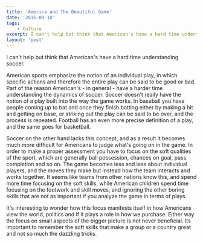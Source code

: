 ```yaml
---
title: 'America and The Beautiful Game'
date: '2015-09-18'
tags:
    - Culture
excerpt: I can't help but think that American's have a hard time understanding soccer. American sports emphasize the notion of an individual play, in which specific actions and therefore the entire play can be said to be good or bad. Part of the reason American's - in general - have a harder time understanding the dynamics of soccer.
layout: 'post'
---
```


I can't help but think that American's have a hard time understanding soccer.

American sports emphasize the notion of an individual play, in which specific
actions and therefore the entire play can be said to be good or bad. Part of the
reason American's - in general - have a harder time understanding the dynamics
of soccer. Soccer doesn't really have the notion of a play built into the way
the game works. In baseball you have people coming up to bat and once they
finish batting either by making a hit and getting on base, or striking out the
play can be said to be over, and the process is repeated. Football has an even
more precise definition of a play, and the same goes for basketball.

Soccer on the other hand lacks this concept, and as a result it becomes much
more difficult for Americans to judge what's going on in the game. In order to
make a proper assessment you have to focus on the soft qualities of the sport,
which are generally ball possession, chances on goal, pass completion and so on.
The game becomes less and less about individual players, and the moves they make
but instead how the team interacts and works together. It seems like teams from
other nations know this, and spend more time focusing on the soft skills, while
American children spend time focusing on the footwork and skill moves, and
ignoring the other boring skills that are not as important if you analyze the
game in terms of plays.

It's interesting to wonder how this focus manifests itself in how Americans view
the world, politics and if it plays a role in how we purchase. Either way the
focus on small aspects of the bigger picture is not never beneficial. Its
important to remember the soft skills that make a group or a country great and
not so much the dazzling tricks.
